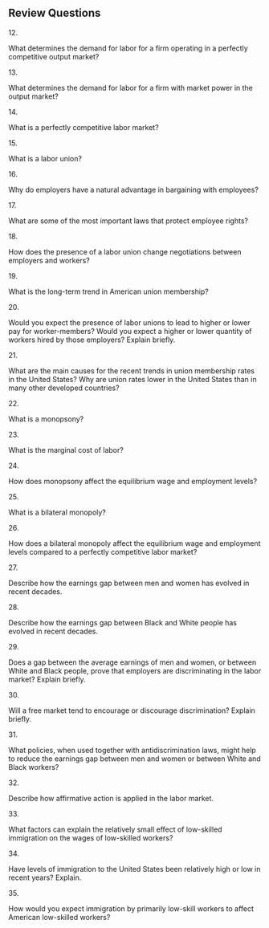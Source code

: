 ## Review Questions

12\.

What determines the demand for labor for a firm operating in a perfectly
competitive output market?

13\.

What determines the demand for labor for a firm with market power in the
output market?

14\.

What is a perfectly competitive labor market?

15\.

What is a labor union?

16\.

Why do employers have a natural advantage in bargaining with employees?

17\.

What are some of the most important laws that protect employee rights?

18\.

How does the presence of a labor union change negotiations between
employers and workers?

19\.

What is the long-term trend in American union membership?

20\.

Would you expect the presence of labor unions to lead to higher or lower
pay for worker-members? Would you expect a higher or lower quantity of
workers hired by those employers? Explain briefly.

21\.

What are the main causes for the recent trends in union membership rates
in the United States? Why are union rates lower in the United States
than in many other developed countries?

22\.

What is a monopsony?

23\.

What is the marginal cost of labor?

24\.

How does monopsony affect the equilibrium wage and employment levels?

25\.

What is a bilateral monopoly?

26\.

How does a bilateral monopoly affect the equilibrium wage and employment
levels compared to a perfectly competitive labor market?

27\.

Describe how the earnings gap between men and women has evolved in
recent decades.

28\.

Describe how the earnings gap between Black and White people has evolved
in recent decades.

29\.

Does a gap between the average earnings of men and women, or between
White and Black people, prove that employers are discriminating in the
labor market? Explain briefly.

30\.

Will a free market tend to encourage or discourage discrimination?
Explain briefly.

31\.

What policies, when used together with antidiscrimination laws, might
help to reduce the earnings gap between men and women or between White
and Black workers?

32\.

Describe how affirmative action is applied in the labor market.

33\.

What factors can explain the relatively small effect of low-skilled
immigration on the wages of low-skilled workers?

34\.

Have levels of immigration to the United States been relatively high or
low in recent years? Explain.

35\.

How would you expect immigration by primarily low-skill workers to
affect American low-skilled workers?
